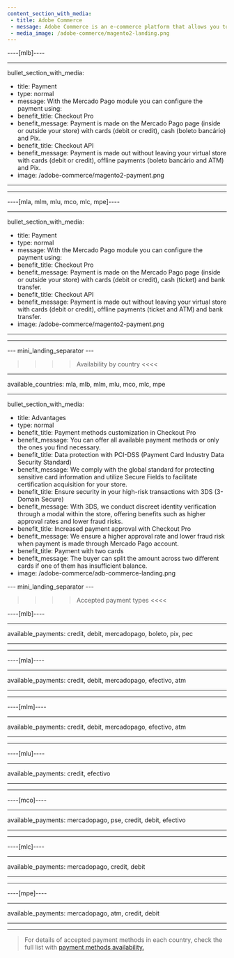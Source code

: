 ```yaml
---
content_section_with_media:
 - title: Adobe Commerce
 - message: Adobe Commerce is an e-commerce platform that allows you to create a customizable online store, ideal for large companies that want to offer a unique experience. Adobe Commerce is the latest version of this platform, offering a user-friendly interface, higher speed, built-in cache cleaning support, and more stability.
 - media_image: /adobe-commerce/magento2-landing.png 
---
```

 
----[mlb]---- 

---
bullet_section_with_media:
 - title: Payment
 - type: normal
 - message: With the Mercado Pago module you can configure the payment using:
 - benefit_title: Checkout Pro
 - benefit_message: Payment is made on the Mercado Pago page (inside or outside your store) with cards (debit or credit), cash (boleto bancário) and Pix.
 - benefit_title: Checkout API
 - benefit_message: Payment is made out without leaving your virtual store with cards (debit or credit), offline payments (boleto bancário and ATM) and Pix.
 - image: /adobe-commerce/magento2-payment.png 
---
------------

----[mla, mlm, mlu, mco, mlc, mpe]----

---
bullet_section_with_media:
 - title: Payment
 - type: normal
 - message: With the Mercado Pago module you can configure the payment using:
 - benefit_title: Checkout Pro
 - benefit_message: Payment is made on the Mercado Pago page (inside or outside your store) with cards (debit or credit), cash (ticket) and bank transfer.
 - benefit_title: Checkout API
 - benefit_message: Payment is made out without leaving your virtual store with cards (debit or credit), offline payments (ticket and ATM) and bank transfer.
 - image: /adobe-commerce/magento2-payment.png 
---
------------

--- mini_landing_separator ---
 
>>>> Availability by country <<<<
---
available_countries: mla, mlb, mlm, mlu, mco, mlc, mpe

---
 
bullet_section_with_media: 
 - title: Advantages
 - type: normal
 - benefit_title: Payment methods customization in Checkout Pro
 - benefit_message: You can offer all available payment methods or only the ones you find necessary.
 - benefit_title: Data protection with PCI-DSS (Payment Card Industry Data Security Standard)
 - benefit_message: We comply with the global standard for protecting sensitive card information and utilize Secure Fields to facilitate certification acquisition for your store.
 - benefit_title: Ensure security in your high-risk transactions with 3DS (3-Domain Secure)
 - benefit_message: With 3DS, we conduct discreet identity verification through a modal within the store, offering benefits such as higher approval rates and lower fraud risks.
 - benefit_title: Increased payment approval with Checkout Pro
 - benefit_message: We ensure a higher approval rate and lower fraud risk when payment is made through Mercado Pago account.
 - benefit_title: Payment with two cards
 - benefit_message: The buyer can split the amount across two different cards if one of them has insufficient balance.
 - image: /adobe-commerce/adb-commerce-landing.png

--- mini_landing_separator ---
 
>>>> Accepted payment types <<<<
 
----[mlb]----

---
available_payments: credit, debit, mercadopago, boleto, pix, pec

---
------------

----[mla]---- 

---
available_payments: credit, debit, mercadopago, efectivo, atm

----
------------

----[mlm]---- 

---
available_payments: credit, debit, mercadopago, efectivo, atm

----
------------

----[mlu]---- 

---
available_payments: credit, efectivo

----
------------

----[mco]---- 

---
available_payments: mercadopago, pse, credit, debit, efectivo

----
------------

----[mlc]---- 

---
available_payments: mercadopago, credit, debit

----
------------

----[mpe]---- 

---
available_payments: mercadopago, atm, credit, debit

----
------------
> For details of accepted payment methods in each country, check the full list with [payment methods availability.](/developers/en/docs/sales-processing/payment-methods)